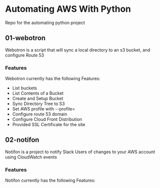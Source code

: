 # Automating AWS With Python

Repo for the automating python project

## 01-webotron

Webotron is a script that will sync a local directory to an s3 bucket, and configure Route 53

### Features

Webotron currently has the following Features:

- List buckets
- List Contents of a Bucket
- Create and Setup Bucket
- Sync Directory Tree to S3
- Set AWS profile with --profile=<ProfileName>
- Configure route 53 domain
- Configure Cloud Front Distribution
- Provided SSL Certificate for the site

## 02-notifon

Notifon is a project to notify Slack Users of changes to your AWS account using CloudWatch events

### Features

Notifon currently has the following Features:
